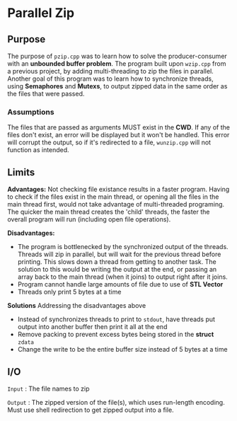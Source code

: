 # Parallel Zip

## Purpose

The purpose of `pzip.cpp` was to learn how to solve the producer-consumer with an **unbounded
buffer problem**. The program built upon `wzip.cpp` from a previous project, by adding multi-threading to
zip the files in parallel. Another goal of this program was to learn how to synchronize threads,
using **Semaphores** and **Mutexs**, to output zipped data in the same order as the files that were passed.

### Assumptions

The files that are passed as arguments MUST exist in the **CWD**. If any of the files don't exist, 
an error will be displayed but it won't be handled. This error will corrupt the output, 
so if it's redirected to a file, `wunzip.cpp` will not function as intended.

## Limits

**Advantages:** 
    Not checking file existance results in a faster program. Having to check if the files exist
    in the main thread, or opening all the files in the main thread first, would not take advantage
    of multi-threaded programing. The quicker the main thread creates the 'child' threads, the 
    faster the overall program will run (including open file operations).

**Disadvantages:** 
- The program is bottlenecked by the synchronized output of the threads.
    Threads will zip in parallel, but will wait for the previous thread before printing. This slows down a thread
	from getting to another task. The solution to this would be writing the output at the end, 
	or passing an array back to the main thread (when it joins) to output right after it joins.
- Program cannot handle large amounts of file due to use of **STL Vector**
- Threads only print 5 bytes at a time

**Solutions**
Addressing the disadvantages above
- Instead of synchronizes threads to print to `stdout`, have threads put output into another buffer then print it all at the end
- Remove packing to prevent excess bytes being stored in the **struct** `zdata`
- Change the write to be the entire buffer size instead of 5 bytes at a time

## I/O

`Input` : The file names to zip

`Output` : The zipped version of the file(s), which uses run-length encoding. Must use shell redirection to get zipped output into a file. 





